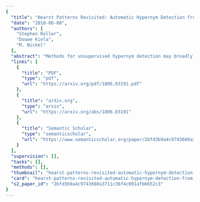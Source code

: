 ```yaml
---
{
  "title": "Hearst Patterns Revisited: Automatic Hypernym Detection from Large Text Corpora",
  "date": "2018-06-08",
  "authors": [
    "Stephen Roller",
    "Douwe Kiela",
    "M. Nickel"
  ],
  "abstract": "Methods for unsupervised hypernym detection may broadly be categorized according to two paradigms: pattern-based and distributional methods. In this paper, we study the performance of both approaches on several hypernymy tasks and find that simple pattern-based methods consistently outperform distributional methods on common benchmark datasets. Our results show that pattern-based models provide important contextual constraints which are not yet captured in distributional methods.",
  "links": [
    {
      "title": "PDF",
      "type": "pdf",
      "url": "https://arxiv.org/pdf/1806.03191.pdf"
    },
    {
      "title": "arXiv.org",
      "type": "arxiv",
      "url": "https://arxiv.org/abs/1806.03191"
    },
    {
      "title": "Semantic Scholar",
      "type": "semanticscholar",
      "url": "https://www.semanticscholar.org/paper/2bfd3b9a4c9743660a3711c36f4c001afb6652c3"
    }
  ],
  "supervision": [],
  "tasks": [],
  "methods": [],
  "thumbnail": "hearst-patterns-revisited-automatic-hypernym-detection-from-large-text-corpora-thumb.jpg",
  "card": "hearst-patterns-revisited-automatic-hypernym-detection-from-large-text-corpora-card.jpg",
  "s2_paper_id": "2bfd3b9a4c9743660a3711c36f4c001afb6652c3"
}
---
```


